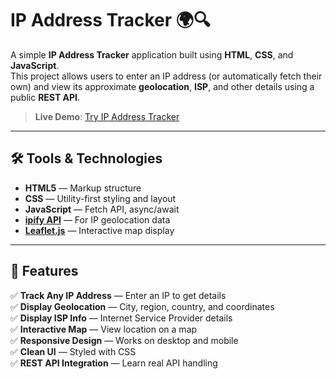 # IP Address Tracker 🌍🔍

A simple **IP Address Tracker** application built using **HTML**, **CSS**, and **JavaScript**.  
This project allows users to enter an IP address (or automatically fetch their own) and view its approximate **geolocation**, **ISP**, and other details using a public **REST API**.

> **Live Demo**: [Try IP Address Tracker](https://flavia3107.github.io/freecodecamp-ip-tracker/)

---

## 🛠 Tools & Technologies  

- **HTML5** — Markup structure  
- **CSS** — Utility-first styling and layout  
- **JavaScript** — Fetch API, async/await  
- **[ipify API](https://geo.ipify.org/)** — For IP geolocation data  
- **[Leaflet.js](https://leafletjs.com/)** — Interactive map display

---

## 📂 Features  

✅ **Track Any IP Address** — Enter an IP to get details  
✅ **Display Geolocation** — City, region, country, and coordinates  
✅ **Display ISP Info** — Internet Service Provider details  
✅ **Interactive Map** — View location on a map  
✅ **Responsive Design** — Works on desktop and mobile  
✅ **Clean UI** — Styled with CSS  
✅ **REST API Integration** — Learn real API handling  
